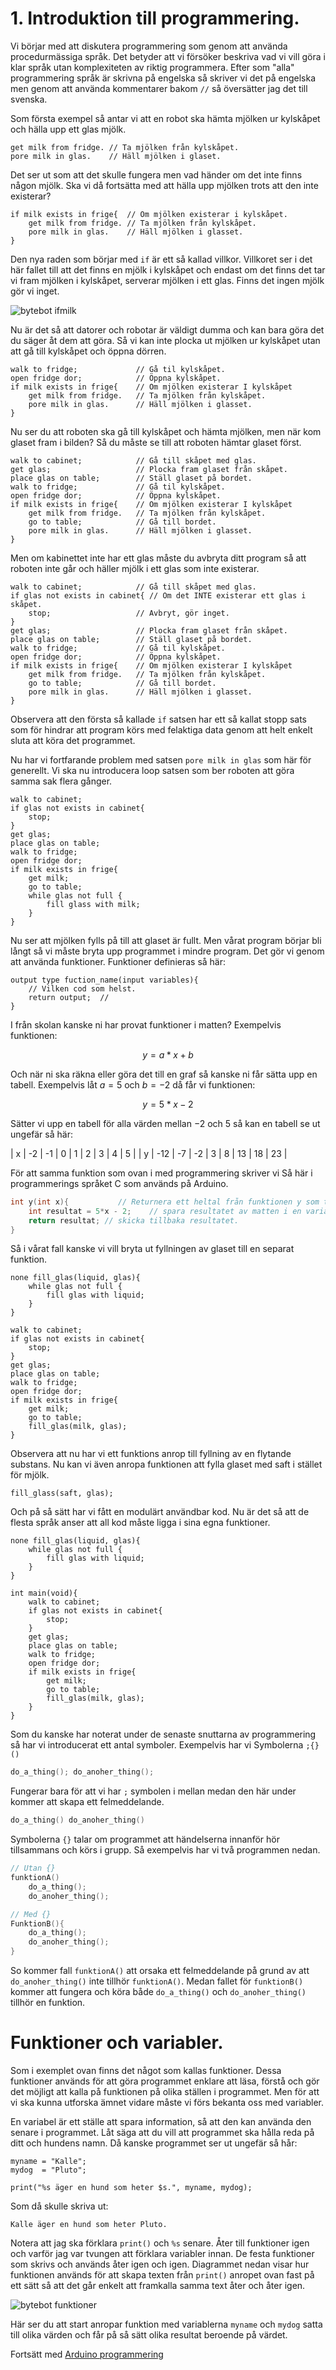 # 1. Introduktion till programmering.
Vi börjar med att diskutera programmering som genom att använda procedurmässiga språk.
Det betyder att vi försöker beskriva vad vi vill göra i klar språk utan komplexiteten av riktig programmera.
Efter som "alla" programmering språk är skrivna på engelska så skriver vi det på engelska men genom att använda kommentarer bakom `//` så översätter jag det till svenska.

Som första exempel så antar vi att en robot ska hämta mjölken ur kylskåpet och hälla upp ett glas mjölk.

```
get milk from fridge. // Ta mjölken från kylskåpet.
pore milk in glas.    // Häll mjölken i glaset.
```

Det ser ut som att det skulle fungera men vad händer om det inte finns någon mjölk.
Ska vi då fortsätta med att hälla upp mjölken trots att den inte existerar?

```
if milk exists in frige{  // Om mjölken existerar i kylskåpet.
    get milk from fridge. // Ta mjölken från kylskåpet.
    pore milk in glas.    // Häll mjölken i glasset.
}
```
Den nya raden som börjar med `if` är ett så kallad villkor.
Villkoret ser i det här fallet till att det finns en mjölk i kylskåpet och endast om det finns det tar vi fram mjölken i kylskåpet, serverar mjölken i ett glas.
Finns det ingen mjölk gör vi inget.

![bytebot ifmilk](../uml/ifmilk.png "If milk exists in glas")

Nu är det så att datorer och robotar är väldigt dumma och kan bara göra det du säger åt dem att göra.
Så vi kan inte plocka ut mjölken ur kylskåpet utan att gå till kylskåpet och öppna dörren.

```
walk to fridge;             // Gå til kylskåpet.
open fridge dor;            // Öppna kylskåpet.
if milk exists in frige{    // Om mjölken existerar I kylskåpet
    get milk from fridge.   // Ta mjölken från kylskåpet.
    pore milk in glas.      // Häll mjölken i glasset.
}
```

Nu ser du att roboten ska gå till kylskåpet och hämta mjölken, men när kom glaset fram i bilden?
Så du måste se till att roboten hämtar glaset först.

```
walk to cabinet;            // Gå till skåpet med glas.
get glas;                   // Plocka fram glaset från skåpet.
place glas on table;        // Ställ glaset på bordet.
walk to fridge;             // Gå til kylskåpet.
open fridge dor;            // Öppna kylskåpet.
if milk exists in frige{    // Om mjölken existerar I kylskåpet
    get milk from fridge.   // Ta mjölken från kylskåpet.
    go to table;            // Gå till bordet.
    pore milk in glas.      // Häll mjölken i glasset.
}
```

Men om kabinettet inte har ett glas måste du avbryta ditt program så att roboten inte går och häller mjölk i ett glas som inte existerar.

```
walk to cabinet;            // Gå till skåpet med glas.
if glas not exists in cabinet{ // Om det INTE existerar ett glas i skåpet.
    stop;                   // Avbryt, gör inget.
}
get glas;                   // Plocka fram glaset från skåpet.
place glas on table;        // Ställ glaset på bordet.
walk to fridge;             // Gå til kylskåpet.
open fridge dor;            // Öppna kylskåpet.
if milk exists in frige{    // Om mjölken existerar I kylskåpet
    get milk from fridge.   // Ta mjölken från kylskåpet.
    go to table;            // Gå till bordet.
    pore milk in glas.      // Häll mjölken i glasset.
}
```

Observera att den första så kallade `if` satsen har ett så kallat stopp sats som för hindrar att program körs med felaktiga data genom att helt enkelt sluta att köra det programmet.

Nu har vi fortfarande problem med satsen `pore milk in glas` som här för generellt.
Vi ska nu introducera loop satsen som ber roboten att göra samma sak flera gånger.


```
walk to cabinet;
if glas not exists in cabinet{
    stop;
}
get glas;
place glas on table;
walk to fridge;
open fridge dor;
if milk exists in frige{
    get milk;
    go to table;
    while glas not full {
        fill glass with milk;
    }
}
```

Nu ser att mjölken fylls på till att glaset är fullt.
Men vårat program börjar bli långt så vi måste bryta upp programmet i mindre program.
Det gör vi genom att använda funktioner.
Funktioner definieras så här:

```
output type fuction_name(input variables){
    // Vilken cod som helst.
    return output;  //
}
```

I från skolan kanske ni har provat funktioner i matten?
Exempelvis funktionen:

$$y = a*x + b$$

Och när ni ska räkna eller göra det till en graf så kanske ni får sätta upp en tabell.
Exempelvis låt $a=5$ och $b=-2$ då får vi funktionen:

$$ y = 5*x - 2 $$

Sätter vi upp en tabell för alla värden mellan $-2$ och $5$ så kan en tabell se ut ungefär så här:

| x | -2 | -1 | 0 | 1 | 2 | 3 | 4 | 5 |
| y | -12 | -7 | -2 | 3 | 8 | 13 | 18 | 23 |


För att samma funktion som ovan i med programmering skriver vi
Så här i programmerings språket C som används på Arduino.

``` c
int y(int x){           // Returnera ett heltal från funktionen y som tar x som argument
    int resultat = 5*x - 2;    // spara resultatet av matten i en variabel.
    return resultat; // skicka tillbaka resultatet.
}
```




Så i vårat fall kanske vi vill bryta ut fyllningen av glaset till en separat funktion.

```
none fill_glas(liquid, glas){
    while glas not full {
        fill glas with liquid;
    }
}

walk to cabinet;
if glas not exists in cabinet{
    stop;
}
get glas;
place glas on table;
walk to fridge;
open fridge dor;
if milk exists in frige{
    get milk;
    go to table;
    fill_glas(milk, glas);
}
```

Observera att nu har vi ett funktions anrop till fyllning av en flytande substans.
Nu kan vi även anropa funktionen att fylla glaset med saft i stället för mjölk.

```
fill_glass(saft, glas);
```

Och på så sätt har vi fått en modulärt användbar kod.
Nu är det så att de flesta språk anser att all kod måste ligga i sina egna funktioner.

```
none fill_glas(liquid, glas){
    while glas not full {
        fill glas with liquid;
    }
}

int main(void){
    walk to cabinet;
    if glas not exists in cabinet{
        stop;
    }
    get glas;
    place glas on table;
    walk to fridge;
    open fridge dor;
    if milk exists in frige{
        get milk;
        go to table;
        fill_glas(milk, glas);
    }
}
```

Som du kanske har noterat under de senaste snuttarna av programmering så har vi introducerat ett antal symboler.
Exempelvis har vi Symbolerna `;{}()`

``` C
do_a_thing(); do_anoher_thing();
```
Fungerar bara för att vi har `;` symbolen i mellan medan den här under kommer att skapa ett felmeddelande.

``` C
do_a_thing() do_anoher_thing()
```
Symbolerna `{}` talar om programmet att händelserna innanför hör tillsammans och körs i grupp.
Så exempelvis har vi två programmen nedan.

``` c
// Utan {}
funktionA()
    do_a_thing();
    do_anoher_thing();

// Med {}
FunktionB(){
    do_a_thing();
    do_anoher_thing();
}
```

So kommer fall `funktionA()` att orsaka ett felmeddelande på grund av att `do_anoher_thing()` inte tillhör `funktionA()`.
Medan fallet för `funktionB()` kommer att fungera och köra både `do_a_thing()` och `do_anoher_thing()` tillhör en funktion.

# Funktioner och variabler.
Som i exemplet ovan finns det något som kallas funktioner.
Dessa funktioner används för att göra programmet enklare att läsa, förstå och gör det möjligt att kalla på funktionen på olika ställen i programmet.
Men för att vi ska kunna utforska ämnet vidare måste vi förs bekanta oss med variabler.

En variabel är ett ställe att spara information, så att den kan använda den senare i programmet.
Låt säga att du vill att programmet ska hålla reda på ditt och hundens namn.
Då kanske programmet ser ut ungefär så hår:

```
myname = "Kalle";
mydog  = "Pluto";

print("%s äger en hund som heter $s.", myname, mydog);
```
Som då skulle skriva ut:

```
Kalle äger en hund som heter Pluto.
```

Notera att jag ska förklara `print()` och `%s` senare.
Åter till funktioner igen och varför jag var tvungen att förklara variabler innan.
De festa funktioner som skrivs och används åter igen och igen.
Diagrammet nedan visar hur funktionen används för att skapa texten från  `print()` anropet ovan fast på ett sätt så att det går enkelt att framkalla samma text åter och åter igen.

![bytebot funktioner](../uml/functioncall.png "funktions anrop")


Här ser du att start anropar funktion med variablerna `myname` och `mydog` satta till olika värden och får på så sätt olika resultat beroende på värdet.





Fortsätt med [Arduino programmering](./arduino_programmering.md)




